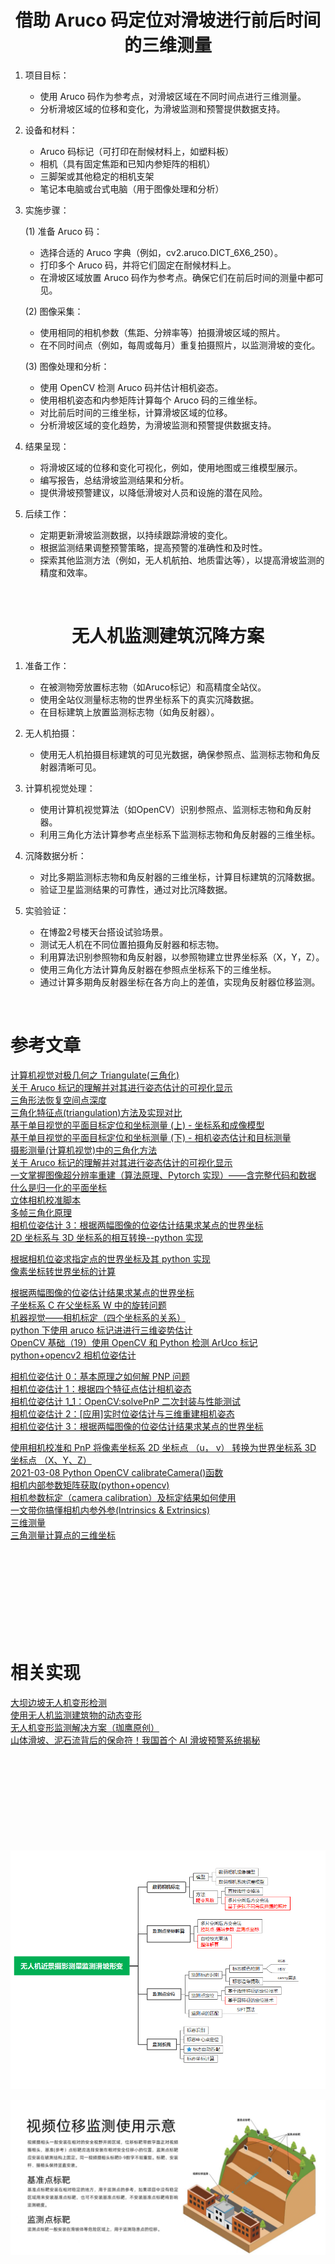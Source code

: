 # **<center>借助 Aruco 码定位对滑坡进行前后时间的三维测量</center>**

1. 项目目标：

   - 使用 Aruco 码作为参考点，对滑坡区域在不同时间点进行三维测量。
   - 分析滑坡区域的位移和变化，为滑坡监测和预警提供数据支持。

2. 设备和材料：

   - Aruco 码标记（可打印在耐候材料上，如塑料板）
   - 相机（具有固定焦距和已知内参矩阵的相机）
   - 三脚架或其他稳定的相机支架
   - 笔记本电脑或台式电脑（用于图像处理和分析）

3. 实施步骤：

   (1) 准备 Aruco 码：

      - 选择合适的 Aruco 字典（例如，cv2.aruco.DICT_6X6_250）。
      - 打印多个 Aruco 码，并将它们固定在耐候材料上。
      - 在滑坡区域放置 Aruco 码作为参考点。确保它们在前后时间的测量中都可见。

   (2) 图像采集：

      - 使用相同的相机参数（焦距、分辨率等）拍摄滑坡区域的照片。
      - 在不同时间点（例如，每周或每月）重复拍摄照片，以监测滑坡的变化。

   (3) 图像处理和分析：
      - 使用 OpenCV 检测 Aruco 码并估计相机姿态。
      - 使用相机姿态和内参矩阵计算每个 Aruco 码的三维坐标。
      - 对比前后时间的三维坐标，计算滑坡区域的位移。
      - 分析滑坡区域的变化趋势，为滑坡监测和预警提供数据支持。

4. 结果呈现：

   - 将滑坡区域的位移和变化可视化，例如，使用地图或三维模型展示。
   - 编写报告，总结滑坡监测结果和分析。
   - 提供滑坡预警建议，以降低滑坡对人员和设施的潜在风险。

5. 后续工作：
   - 定期更新滑坡监测数据，以持续跟踪滑坡的变化。
   - 根据监测结果调整预警策略，提高预警的准确性和及时性。
   - 探索其他监测方法（例如，无人机航拍、地质雷达等），以提高滑坡监测的精度和效率。


<br>

# **<center>无人机监测建筑沉降方案</center>**

1. 准备工作：

   - 在被测物旁放置标志物（如Aruco标记）和高精度全站仪。
   - 使用全站仪测量标志物的世界坐标系下的真实沉降数据。
   - 在目标建筑上放置监测标志物（如角反射器）。

2. 无人机拍摄：

    - 使用无人机拍摄目标建筑的可见光数据，确保参照点、监测标志物和角反射器清晰可见。

3. 计算机视觉处理：

   - 使用计算机视觉算法（如OpenCV）识别参照点、监测标志物和角反射器。
   - 利用三角化方法计算参考点坐标系下监测标志物和角反射器的三维坐标。

4. 沉降数据分析：

   - 对比多期监测标志物和角反射器的三维坐标，计算目标建筑的沉降数据。
   - 验证卫星监测结果的可靠性，通过对比沉降数据。
 
5. 实验验证：

   - 在博盈2号楼天台搭设试验场景。
   - 测试无人机在不同位置拍摄角反射器和标志物。
   - 利用算法识别参照物和角反射器，以参照物建立世界坐标系（X，Y，Z）。
   - 使用三角化方法计算角反射器在参照点坐标系下的三维坐标。
   - 通过计算多期角反射器坐标在各方向上的差值，实现角反射器位移监测。

<br>

# 参考文章

[计算机视觉对极几何之 Triangulate(三角化)](https://blog.csdn.net/u011178262/article/details/86729887)<br>
[关于 Aruco 标记的理解并对其进行姿态估计的可视化显示](https://blog.csdn.net/qq_45445740/article/details/122296313)<br>
[三角形法恢复空间点深度](https://blog.csdn.net/kokerf/article/details/72844455)<br>
[三角化特征点(triangulation)方法及实现对比](https://blog.csdn.net/weixin_41469272/article/details/123696963)<br>
[基于单目视觉的平面目标定位和坐标测量 (上) - 坐标系和成像模型](https://blog.csdn.net/Imkiimki/article/details/96361643)<br>
[基于单目视觉的平面目标定位和坐标测量 (下) - 相机姿态估计和目标测量](https://blog.csdn.net/Imkiimki/article/details/96748686)<br>
[摄影测量(计算机视觉)中的三角化方法](https://blog.csdn.net/Yong_Qi2015/article/details/109664717)<br>
[关于 Aruco 标记的理解并对其进行姿态估计的可视化显示](https://blog.csdn.net/qq_45445740/article/details/122296313)<br>
[一文掌握图像超分辨率重建（算法原理、Pytorch 实现）——含完整代码和数据](https://blog.csdn.net/qianbin3200896/article/details/104181552)<br>
[什么是归一化的平面坐标](https://blog.csdn.net/ouyangandy/article/details/96840781)<br>
[立体相机校准脚本](https://github.com/TemugeB/python_stereo_camera_calibrate)<br>
[多帧三角化原理](https://zhuanlan.zhihu.com/p/112307480)<br>
[相机位姿估计 3：根据两幅图像的位姿估计结果求某点的世界坐标](https://blog.csdn.net/ikke2682/article/details/54743483)<br>
[2D 坐标系与 3D 坐标系的相互转换--python 实现](http://chr10003566.github.io/2019/07/15/2D%E5%9D%90%E6%A0%87%E7%B3%BB%E4%B8%8E3D%E5%9D%90%E6%A0%87%E7%B3%BB%E7%9A%84%E7%9B%B8%E4%BA%92%E8%BD%AC%E6%8D%A2--python%E5%AE%9E%E7%8E%B0/)<br>

[根据相机位姿求指定点的世界坐标及其 python 实现](https://www.jianshu.com/p/77f7c0cd9ec7)<br>
[像素坐标转世界坐标的计算](https://www.jianshu.com/p/4566a1281066)<br>

[根据两幅图像的位姿估计结果求某点的世界坐标](https://www.cnblogs.com/singlex/p/pose_estimation_3.html)<br>
[子坐标系 C 在父坐标系 W 中的旋转问题](https://www.cnblogs.com/singlex/p/6037020.html)<br>
[机器视觉——相机标定（四个坐标系的关系）](https://blog.csdn.net/zxf1314ll/article/details/115654320)<br>
[python 下使用 aruco 标记进进行三维姿势估计](https://blog.csdn.net/dgut_guangdian/article/details/107814300)<br>
[OpenCV 基础（19）使用 OpenCV 和 Python 检测 ArUco 标记](https://blog.csdn.net/weixin_43229348/article/details/120565635)<br>
[python+opencv2 相机位姿估计](https://www.cnblogs.com/subic/p/8296794.html)<br>

[相机位姿估计 0：基本原理之如何解 PNP 问题](https://www.cnblogs.com/singlex/p/pose_estimation_0.html)<br>
[相机位姿估计 1：根据四个特征点估计相机姿态](https://www.cnblogs.com/singlex/p/pose_estimation_1.html)<br>
[相机位姿估计 1_1：OpenCV:solvePnP 二次封装与性能测试](https://www.cnblogs.com/singlex/p/pose_estimation_1_1.html)<br>
[相机位姿估计 2：[应用]实时位姿估计与三维重建相机姿态](https://www.cnblogs.com/singlex/p/pose_estimation_2.html)<br>
[相机位姿估计 3：根据两幅图像的位姿估计结果求某点的世界坐标](https://www.cnblogs.com/singlex/p/pose_estimation_3.html)<br>

[使用相机校准和 PnP 将像素坐标系 2D 坐标点 （u， v） 转换为世界坐标系 3D 坐标点 （X、Y、Z）](https://github.com/cong/2Dto3D)<br>
[2021-03-08 Python OpenCV calibrateCamera()函数](https://www.jianshu.com/p/d9c4fb366fe2)<br>
[相机内部参数矩阵获取(python+opencv)](https://zhuanlan.zhihu.com/p/420927518)<br>
[相机参数标定（camera calibration）及标定结果如何使用](https://blog.csdn.net/Aoulun/article/details/78768570)<br>
[一文带你搞懂相机内参外参(Intrinsics & Extrinsics)](https://zhuanlan.zhihu.com/p/389653208)<br>
[三维测量](https://baike.baidu.com/item/%E4%B8%89%E7%BB%B4%E6%B5%8B%E9%87%8F/10037655)<br>
[三角测量计算点的三维坐标](https://blog.csdn.net/zhaitianyong/article/details/111168657)<br>
[]()<br>
[]()<br>
[]()<br>
[]()<br>
[]()<br>
[]()<br>
[]()<br>

<br>

# 相关实现

[大坝边坡无人机变形检测](https://www.sohu.com/a/463150281_120980958)<br>
[使用无人机监测建筑物的动态变形](https://www.hindawi.com/journals/mpe/2021/2657689/)<br>
[无人机变形监测解决方案（珈鹰原创）](https://www.sohu.com/a/475839582_121153551)<br>
[山体滑坡、泥石流背后的保命符！我国首个 AI 滑坡预警系统揭秘](https://zhuanlan.zhihu.com/p/354151382)<br>
[]()<br>
[]()<br>
[]()<br>
[]()<br>
[]()<br>
[]()<br>
[]()<br>
[]()<br>
[]()<br>




![](Assets/无人机近景摄影测量监测滑坡形变.png)<br>

![](Assets/视频位移监测使用示意.jpg)<br>